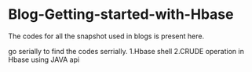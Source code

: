 # Blog-Getting-started-with-Hbase

The codes for all the snapshot used in blogs is present here.

go serially to find the codes serrially.
1.Hbase shell
2.CRUDE operation in Hbase using JAVA api
